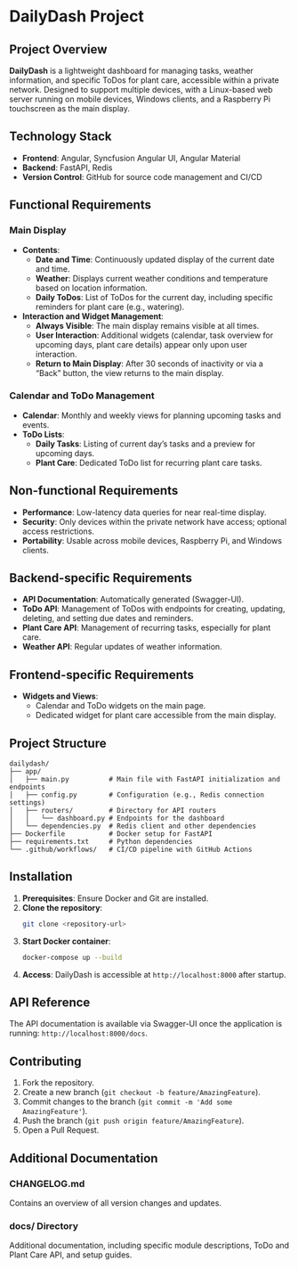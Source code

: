 # DailyDash Project

## Project Overview
**DailyDash** is a lightweight dashboard for managing tasks, weather information, and specific ToDos for plant care, accessible within a private network. Designed to support multiple devices, with a Linux-based web server running on mobile devices, Windows clients, and a Raspberry Pi touchscreen as the main display.

## Technology Stack

- **Frontend**: Angular, Syncfusion Angular UI, Angular Material
- **Backend**: FastAPI, Redis
- **Version Control**: GitHub for source code management and CI/CD

## Functional Requirements

### Main Display
   - **Contents**:
     - **Date and Time**: Continuously updated display of the current date and time.
     - **Weather**: Displays current weather conditions and temperature based on location information.
     - **Daily ToDos**: List of ToDos for the current day, including specific reminders for plant care (e.g., watering).
   - **Interaction and Widget Management**:
     - **Always Visible**: The main display remains visible at all times.
     - **User Interaction**: Additional widgets (calendar, task overview for upcoming days, plant care details) appear only upon user interaction.
     - **Return to Main Display**: After 30 seconds of inactivity or via a “Back” button, the view returns to the main display.

### Calendar and ToDo Management
   - **Calendar**: Monthly and weekly views for planning upcoming tasks and events.
   - **ToDo Lists**:
     - **Daily Tasks**: Listing of current day’s tasks and a preview for upcoming days.
     - **Plant Care**: Dedicated ToDo list for recurring plant care tasks.

## Non-functional Requirements
   - **Performance**: Low-latency data queries for near real-time display.
   - **Security**: Only devices within the private network have access; optional access restrictions.
   - **Portability**: Usable across mobile devices, Raspberry Pi, and Windows clients.

## Backend-specific Requirements
   - **API Documentation**: Automatically generated (Swagger-UI).
   - **ToDo API**: Management of ToDos with endpoints for creating, updating, deleting, and setting due dates and reminders.
   - **Plant Care API**: Management of recurring tasks, especially for plant care.
   - **Weather API**: Regular updates of weather information.

## Frontend-specific Requirements
   - **Widgets and Views**:
     - Calendar and ToDo widgets on the main page.
     - Dedicated widget for plant care accessible from the main display.

## Project Structure

   ```plaintext
   dailydash/
   ├── app/
   │   ├── main.py          # Main file with FastAPI initialization and endpoints
   │   ├── config.py        # Configuration (e.g., Redis connection settings)
   │   ├── routers/         # Directory for API routers
   │   │   └── dashboard.py # Endpoints for the dashboard
   │   └── dependencies.py  # Redis client and other dependencies
   ├── Dockerfile           # Docker setup for FastAPI
   ├── requirements.txt     # Python dependencies
   └── .github/workflows/   # CI/CD pipeline with GitHub Actions
   ```

## Installation

1. **Prerequisites**: Ensure Docker and Git are installed.
2. **Clone the repository**:
   ```bash
   git clone <repository-url>
   ```
3. **Start Docker container**:
   ```bash
   docker-compose up --build
   ```
4. **Access**: DailyDash is accessible at `http://localhost:8000` after startup.

## API Reference

The API documentation is available via Swagger-UI once the application is running: `http://localhost:8000/docs`.

## Contributing

1. Fork the repository.
2. Create a new branch (`git checkout -b feature/AmazingFeature`).
3. Commit changes to the branch (`git commit -m 'Add some AmazingFeature'`).
4. Push the branch (`git push origin feature/AmazingFeature`).
5. Open a Pull Request.

## Additional Documentation

### CHANGELOG.md
Contains an overview of all version changes and updates.

### docs/ Directory
Additional documentation, including specific module descriptions, ToDo and Plant Care API, and setup guides.
